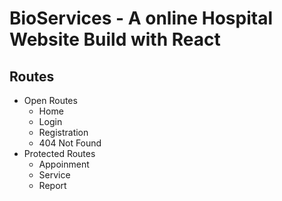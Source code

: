 # BioServices - A online Hospital Website Build with React

## Routes
- Open Routes
    - Home
    - Login
    - Registration
    - 404 Not Found
- Protected Routes
    - Appoinment
    - Service 
    - Report

